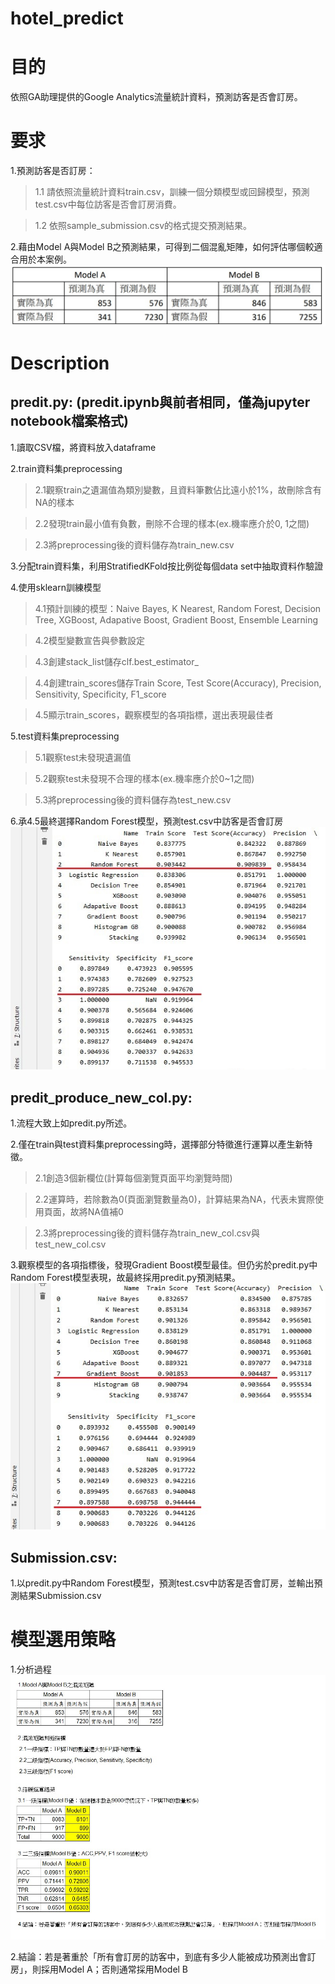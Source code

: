 # hotel_predict
# 目的
依照GA助理提供的Google Analytics流量統計資料，預測訪客是否會訂房。

# 要求
1.預測訪客是否訂房：
>1.1 請依照流量統計資料train.csv，訓練一個分類模型或回歸模型，預測test.csv中每位訪客是否會訂房消費。

>1.2 依照sample_submission.csv的格式提交預測結果。
 
2.藉由Model A與Model B之預測結果，可得到二個混亂矩陣，如何評估哪個較適合用於本案例。
![](https://github.com/midnightla0710/hotel_predict/blob/main/data-question/%E6%B7%B7%E6%B7%86%E7%9F%A9%E9%99%A3.jpg)


# Description
## predit.py: (predit.ipynb與前者相同，僅為jupyter notebook檔案格式)
1.讀取CSV檔，將資料放入dataframe

2.train資料集preprocessing
>2.1觀察train之遺漏值為類別變數，且資料筆數佔比遠小於1%，故刪除含有NA的樣本

>2.2發現train最小值有負數，刪除不合理的樣本(ex.機率應介於0, 1之間)

>2.3將preprocessing後的資料儲存為train_new.csv

3.分配train資料集，利用StratifiedKFold按比例從每個data set中抽取資料作驗證

4.使用sklearn訓練模型
>4.1預計訓練的模型：Naive Bayes, K Nearest, Random Forest, Decision Tree, XGBoost, Adapative Boost,  Gradient Boost, Ensemble Learning

>4.2模型變數宣告與參數設定

>4.3創建stack_list儲存clf.best_estimator_

>4.4創建train_scores儲存Train Score, Test Score(Accuracy), Precision, Sensitivity, Specificity, F1_score

>4.5顯示train_scores，觀察模型的各項指標，選出表現最佳者

5.test資料集preprocessing
>5.1觀察test未發現遺漏值

>5.2觀察test未發現不合理的樣本(ex.機率應介於0~1之間)

>5.3將preprocessing後的資料儲存為test_new.csv

6.承4.5最終選擇Random Forest模型，預測test.csv中訪客是否會訂房
![](https://github.com/midnightla0710/hotel_predict/blob/main/data-question/predit.jpg)

## predit_produce_new_col.py: 
1.流程大致上如predit.py所述。

2.僅在train與test資料集preprocessing時，選擇部分特徵進行運算以產生新特徵。
>2.1創造3個新欄位(計算每個瀏覽頁面平均瀏覽時間)

>2.2運算時，若除數為0(頁面瀏覽數量為0)，計算結果為NA，代表未實際使用頁面，故將NA值補0

>2.3將preprocessing後的資料儲存為train_new_col.csv與test_new_col.csv

3.觀察模型的各項指標後，發現Gradient Boost模型最佳。但仍劣於predit.py中Random Forest模型表現，故最終採用predit.py預測結果。
![](https://github.com/midnightla0710/hotel_predict/blob/main/data-question/predit_produce_new_col.jpg)

## Submission.csv: 
1.以predit.py中Random Forest模型，預測test.csv中訪客是否會訂房，並輸出預測結果Submission.csv

# 模型選用策略
1.分析過程
![](https://github.com/midnightla0710/hotel_predict/blob/main/data-question/%E8%A9%95%E4%BC%B0%E6%B7%B7%E6%B7%86%E7%9F%A9%E9%99%A3.jpg)

2.結論：若是著重於「所有會訂房的訪客中，到底有多少人能被成功預測出會訂房」，則採用Model A；否則通常採用Model B
